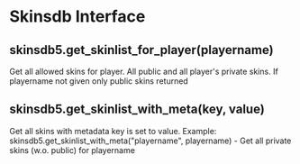# Skinsdb Interface

## skinsdb5.get_skinlist_for_player(playername)
Get all allowed skins for player. All public and all player's private skins. If playername not given only public skins returned

## skinsdb5.get_skinlist_with_meta(key, value)
Get all skins with metadata key is set to value. Example:
skinsdb5.get_skinlist_with_meta("playername", playername) - Get all private skins (w.o. public) for playername

